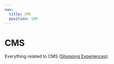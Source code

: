```yaml
---
nav:
  title: CMS
  position: 100
---
```


# CMS

Everything related to CMS ([Shopping Experiences](/framework/shopping-experiences.html)).
<PageRef page="content-pages.html" title="Create content pages" sub="In this chapter you will learn how to display content pages with data from Shopware's own CMS." />
<PageRef page="customize-components.html" title="Customize Components" sub="In order to customize a component, you need to override it." />
<PageRef page="create-blocks.html" title="Create Blocks" sub="In this chapter you will learn how to create CMS blocks." />
<PageRef page="create-elements.html" title="Create Elements" sub="In this chapter you will learn how to create CMS elements." />
<PageRef page="overwriting-cms.html" title="Overwrite CMS blocks in Nuxt 3 APP" sub="Example how to overwrite the product card." />
<PageRef page="multiple-cms.html" title="Multiple content management systems (CMS)" sub="How to integrate a 3rd party CMS system." />
